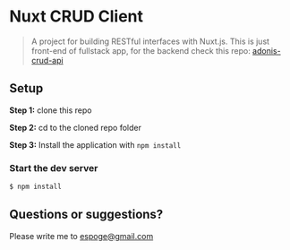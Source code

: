 # Nuxt CRUD Client

> A project for building RESTful interfaces with Nuxt.js. This is just front-end of fullstack app, for the backend check this repo: [adonis-crud-api](https://github.com/espoge/adonis-crud-api)


 

## Setup

**Step 1:** clone this repo

**Step 2:** cd to the cloned repo folder

**Step 3:** Install the application with `npm install`


### Start the dev server

```js
$ npm install
```

## Questions or suggestions?
Please write me to [espoge@gmail.com](espoge@gmail.com)

